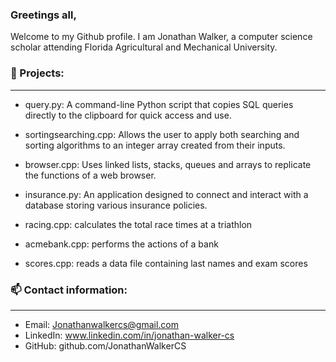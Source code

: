 ### Greetings all,

Welcome to my Github profile. I am Jonathan Walker, a computer science scholar attending Florida Agricultural and Mechanical University. 

### 🚀 Projects:
___
* query.py: A command-line Python script that copies SQL queries directly to the clipboard for quick access and use.
  
* sortingsearching.cpp: Allows the user to apply both searching and sorting algorithms to an integer array created from their inputs.

* browser.cpp: Uses linked lists, stacks, queues and arrays to replicate the functions of a web browser. 

* insurance.py: An application designed to connect and interact with a database storing various insurance policies. 

* racing.cpp: calculates the total race times at a triathlon
  
* acmebank.cpp: performs the actions of a bank
  
* scores.cpp: reads a data file containing last names and exam scores
  
### 📫 Contact information:
___
* Email: Jonathanwalkercs@gmail.com
* LinkedIn: www.linkedin.com/in/jonathan-walker-cs
* GitHub: github.com/JonathanWalkerCS
